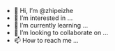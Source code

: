 - 👋 Hi, I’m @zhipeizhe
- 👀 I’m interested in ...
- 🌱 I’m currently learning ...
- 💞️ I’m looking to collaborate on ...
- 📫 How to reach me ...

<!---
zhipeizhe/zhipeizhe is a ✨ special ✨ repository because its `README.md` (this file) appears on your GitHub profile.
You can click the Preview link to take a look at your changes.
--->
